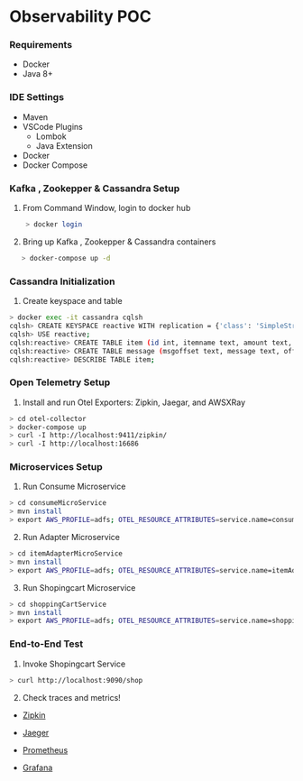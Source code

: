 #  Observability  POC

### Requirements

- Docker
- Java 8+

### IDE Settings

- Maven
- VSCode Plugins
	- Lombok
	- Java Extension
- Docker
- Docker Compose	

### Kafka , Zookepper & Cassandra Setup

1. From Command Window, login to docker hub
```sh
	> docker login
```
2. Bring up Kafka , Zookepper & Cassandra containers
```sh
   > docker-compose up -d
```

### Cassandra Initialization

1. Create keyspace and table

```sh
> docker exec -it cassandra cqlsh
cqlsh> CREATE KEYSPACE reactive WITH replication = {'class': 'SimpleStrategy', 'replication_factor' : '1'};
cqlsh> USE reactive;
cqlsh:reactive> CREATE TABLE item (id int, itemname text, amount text, primary key(id));
cqlsh:reactive> CREATE TABLE message (msgoffset text, message text, offset text, topic text, primary key(msgoffset));
cqlsh:reactive> DESCRIBE TABLE item;
```

### Open Telemetry Setup

1. Install and run Otel Exporters: Zipkin, Jaegar, and AWSXRay

```sh
> cd otel-collector
> docker-compose up
> curl -I http://localhost:9411/zipkin/
> curl -I http://localhost:16686
```

### Microservices Setup

1. Run Consume Microservice

```sh
> cd consumeMicroService
> mvn install
> export AWS_PROFILE=adfs; OTEL_RESOURCE_ATTRIBUTES=service.name=consume OTEL_EXPORTER=otlp OTEL_EXPORTER_OTLP_ENDPOINT=http://localhost:55680 java -javaagent:../otel-collector/opentelemetry-javaagent-all-v1.0.0.jar -jar target/*.jar
```

2. Run Adapter Microservice

```sh
> cd itemAdapterMicroService
> mvn install
> export AWS_PROFILE=adfs; OTEL_RESOURCE_ATTRIBUTES=service.name=itemAdapter OTEL_EXPORTER=otlp OTEL_EXPORTER_OTLP_ENDPOINT=http://localhost:55680 java -javaagent:../otel-collector/opentelemetry-javaagent-all-v1.0.0.jar -jar target/*.jar
```


3. Run Shopingcart Microservice

```sh
> cd shoppingCartService
> mvn install
> export AWS_PROFILE=adfs; OTEL_RESOURCE_ATTRIBUTES=service.name=shoppingCart OTEL_EXPORTER=otlp OTEL_EXPORTER_OTLP_ENDPOINT=http://localhost:55680 java -javaagent:../otel-collector/opentelemetry-javaagent-all-v1.0.0.jar -jar target/*.jar
```

### End-to-End Test

1. Invoke Shopingcart Service

```sh
> curl http://localhost:9090/shop
```

2. Check traces and metrics!

- [Zipkin](http://localhost:9411/zipkin/)
- [Jaeger](http://localhost:16686)

- [Prometheus](http://localhost:9045)
- [Grafana](http://localhost:3000)


